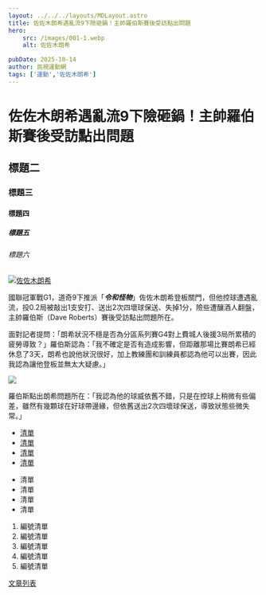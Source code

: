 ```yaml
---
layout: ../../../layouts/MDLayout.astro
title: 佐佐木朗希遇亂流9下險砸鍋！主帥羅伯斯賽後受訪點出問題
hero:
    src: /images/001-1.webp
    alt: 佐佐木朗希

pubDate: 2025-10-14
author: 民視運動網
tags: ['運動','佐佐木朗希']
---
```

# 佐佐木朗希遇亂流9下險砸鍋！主帥羅伯斯賽後受訪點出問題
## 標題二
### 標題三
#### 標題四
##### 標題五
###### 標題六

[![佐佐木朗希](/images/001-1.webp)](/images/001-1.webp)

國聯冠軍戰G1，道奇9下推派「***令和怪物***」佐佐木朗希登板關門，但他控球遭遇亂流，投0.2局被敲出1支安打、送出2次四壞球保送、失掉1分，險些遭釀酒人翻盤，主帥羅伯斯（Dave Roberts）賽後受訪點出問題所在。

面對記者提問：「朗希狀況不穩是否為分區系列賽G4對上費城人後援3局所累積的疲勞導致？」羅伯斯認為：「我不確定是否有造成影響，但距離那場比賽朗希已經休息了3天，朗希也說他狀況很好，加上教練團和訓練員都認為他可以出賽，因此我認為讓他登板並無太大疑慮。」
 
![](/images/001-2.jpg)

羅伯斯點出朗希問題所在：「我認為他的球威依舊不錯，只是在控球上稍微有些偏差，雖然有幾顆球在好球帶邊緣，但依舊送出2次四壞球保送，導致狀態些微失常。」

- [清單](#)
- [清單](#)
- [清單](#)
- [清單](#)

* 清單
* 清單
* 清單
* 清單

1. 編號清單
1. 編號清單
1. 編號清單
1. 編號清單
1. 編號清單

[文章列表](/blog)
